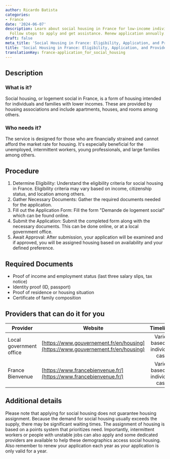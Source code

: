 ```yaml
---
author: Ricardo Batista
categories:
- France
date: '2024-06-07'
description: Learn about social housing in France for low-income individuals & families.
  Follow steps to apply and get assistance. Renew application annually.
draft: false
meta_title: 'Social Housing in France: Eligibility, Application, and Providers'
title: 'Social Housing in France: Eligibility, Application, and Providers'
translationKey: france-application_for_social_housing
---
```



## Description

### What is it?

Social housing, or logement social in France, is a form of housing intended for individuals and families with lower incomes. These are provided by housing associations and include apartments, houses, and rooms among others.

### Who needs it?

The service is designed for those who are financially strained and cannot afford the market rate for housing. It's especially beneficial for the unemployed, intermittent workers, young professionals, and large families among others.

## Procedure

1. Determine Eligibility: Understand the eligibility criteria for social housing in France. Eligibility criteria may vary based on income, citizenship status, and location among others.
2. Gather Necessary Documents: Gather the required documents needed for the application.
3. Fill out the Application Form: Fill the form "Demande de logement social" which can be found online.
4. Submit the Application: Submit the completed form along with the necessary documents. This can be done online, or at a local government office.
5. Await Approval: After submission, your application will be examined and if approved, you will be assigned housing based on availability and your defined preference.

## Required Documents

- Proof of income and employment status (last three salary slips, tax notice)
- Identity proof (ID, passport)
- Proof of residence or housing situation
- Certificate of family composition

## Providers that can do it for you

| Provider        |     Website       |     Timelines    |       Cost      |
| --------------- | -----------------  |  :-------------: | :-------------: |
| Local government office    |  [https://www.gouvernement.fr/en/housing](https://www.gouvernement.fr/en/housing)     |    Varies based on individual case   |    Free    |
| France Bienvenue |  [https://www.francebienvenue.fr/](https://www.francebienvenue.fr/) |     Varies based on individual case   |  Free  |

## Additional details

Please note that applying for social housing does not guarantee housing assignment. Because the demand for social housing usually exceeds the supply, there may be significant waiting times. The assignment of housing is based on a points system that prioritizes need. Importantly, intermittent workers or people with unstable jobs can also apply and some dedicated providers are available to help these demographics access social housing. 
Also remember to renew your application each year as your application is only valid for a year.